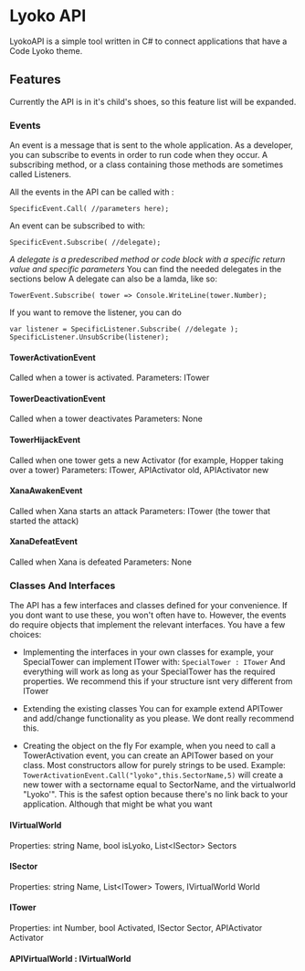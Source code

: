
# Lyoko API
LyokoAPI is a simple tool written in C# to connect applications that have a Code Lyoko theme.

## Features
Currently the API is in it's child's shoes, so this feature list will be expanded.
### Events
 An event is a message that is sent to the whole application.
 As a developer, you can subscribe to events in order to run code when they occur.
 A subscribing method, or a class containing those methods are sometimes called Listeners.
 
All the events in the API can be called with :

    SpecificEvent.Call( //parameters here);
An event can be subscribed to with: 

    SpecificEvent.Subscribe( //delegate);
    
*A delegate is a predescribed method or code block with a specific return value and specific parameters*
You can find the needed delegates in the sections below
A delegate can also be a lamda, like so:

    TowerEvent.Subscribe( tower => Console.WriteLine(tower.Number);
If you want to remove the listener, you can do

    var listener = SpecificListener.Subscribe( //delegate );
    SpecificListener.UnsubScribe(listener);

#### TowerActivationEvent
Called when a tower is activated. 
Parameters: ITower
#### TowerDeactivationEvent
Called when a tower deactivates
Parameters: None
#### TowerHijackEvent
Called when one tower gets a new Activator (for example, Hopper taking over a tower)
Parameters: ITower, APIActivator old, APIActivator new
#### XanaAwakenEvent
Called when Xana starts an attack
Parameters: ITower (the tower that started the attack)
#### XanaDefeatEvent
Called when Xana is defeated
Parameters: None

### Classes And Interfaces
The API has a few interfaces and classes defined for your convenience. 
If you dont want to use these, you won't often have to. 
However, the events do require objects that implement the relevant interfaces.
You have a few choices:

 - Implementing the interfaces in your own classes
	  for example, your SpecialTower can implement ITower with:  `SpecialTower : ITower`
	  And everything will work as long as your SpecialTower has the required properties.
	  We recommend this if your structure isnt very different from ITower 
	  
 - Extending the existing classes
	 You can for example extend APITower and add/change functionality
	 as you please. We dont really recommend this.
	 
 - Creating the object on the fly
	For example, when you need to call a TowerActivation event, you can create an APITower based on your class. Most constructors allow for purely strings to be used. 
	Example: `TowerActivationEvent.Call("lyoko",this.SectorName,5)` will create a new tower with a sectorname equal to SectorName, and the virtualworld "Lyoko'".
	This is the safest option because there's no link back to your application. Although that might 		   be what you want

#### IVirtualWorld
Properties:
	string Name, bool isLyoko, List\<ISector> Sectors
#### ISector
Properties:
	string Name, List\<ITower> Towers, IVirtualWorld World
#### ITower
Properties:
	int Number, bool Activated, ISector Sector, APIActivator Activator

#### APIVirtualWorld : IVirtualWorld
	
<!--stackedit_data:
eyJoaXN0b3J5IjpbLTE2OTE4NDEzMzRdfQ==
-->